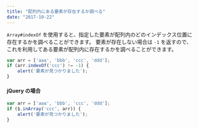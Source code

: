 ```yaml
---
title: "配列内にある要素が存在するか調べる"
date: "2017-10-22"
---
```


`Array#indexOf` を使用すると、指定した要素が配列内のどのインデックス位置に存在するかを調べることができます。
要素が存在しない場合は `-1` を返すので、これを利用してある要素が配列内に存在するかを調べることができます。

~~~ javascript
var arr = ['aaa', 'bbb', 'ccc', 'ddd'];
if (arr.indexOf('ccc') != -1) {
    alert('要素が見つかりました');
}
~~~

#### jQuery の場合

~~~ javascript
var arr = ['aaa', 'bbb', 'ccc', 'ddd'];
if ($.inArray('ccc', arr)) {
    alert('要素が見つかりました');
}
~~~

